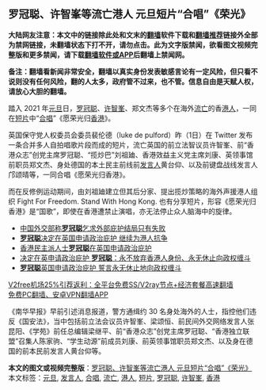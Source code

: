  <h2>罗冠聪、许智峯等流亡港人 元旦短片“合唱”《荣光》</h2> <p class="notice"><b>大陆网友注意：本文中的链接除此处和文末的<a href="https://github.com/bannedbook/fanqiang" >翻墙</a>软件下载和<a href="https://github.com/killgcd/justmysocks/blob/master/README.md">翻墙推荐</a>链接外全部为禁网链接，未翻墙状态下打不开，请勿点击。此为文字版禁闻，欲看图文视频完整版和更多禁闻，请下载<a href="https://github.com/bannedbook/fanqiang">翻墙软件或APP</a>后翻墙上禁闻网。</p><p>备注：翻墙看新闻非常安全，翻墙以真实身份发表敏感言论有一定风险，但只看不说则没有任何风险，翻的人太多，政府管不过来，也不管。信息自由是天赋人权，请放心大胆的翻墙。</b></p>  <div class="entry">  <p>踏入 2021 年<a href="https://www.bannedbook.org/bnews/tag/%e5%85%83%e6%97%a6/" class="st_tag internal_tag" rel="tag" title="标签 元旦 下的日志">元旦</a>日，<a href="https://www.bannedbook.org/bnews/tag/%e7%bd%97%e5%86%a0%e8%81%aa/" class="st_tag internal_tag" rel="tag" title="标签 罗冠聪 下的日志">罗冠聪</a>、<a href="https://www.bannedbook.org/bnews/tag/%E8%AE%B8%E6%99%BA%E5%B3%AF/" class="st_tag internal_tag" rel="tag" title="标签 许智峯 下的日志">许智峯</a>、郑文杰等多个在海外<a href="https://www.bannedbook.org/bnews/tag/%E6%B5%81%E4%BA%A1/" class="st_tag internal_tag" rel="tag" title="标签 流亡 下的日志">流亡</a>的香<a href="https://www.bannedbook.org/bnews/tag/%e6%b8%af%e4%ba%ba/" class="st_tag internal_tag" rel="tag" title="标签 港人 下的日志">港人</a>，一同在<a href="https://www.bannedbook.org/bnews/tag/%E7%9F%AD%E7%89%87/" class="st_tag internal_tag" rel="tag" title="标签 短片 下的日志">短片</a>中“<a href="https://www.bannedbook.org/bnews/tag/%E5%90%88%E5%94%B1/" class="st_tag internal_tag" rel="tag" title="标签 合唱 下的日志">合唱</a>”《愿荣光归<a href="https://www.bannedbook.org/bnews/tag/%e9%a6%99%e6%b8%af/" class="st_tag internal_tag" rel="tag" title="标签 香港 下的日志">香港</a>》。</p> <p>英国保守党人权委员会委员裴伦德（luke de pulford）昨（1日）在 Twitter 发布一条合并多人自拍唱歌片段而成的短片，流亡英国的前立法智议员许智峯、前“香港众志”创党主席罗冠聪、“揽炒巴”刘祖廸、香港效益主义党主席刘康、英领事馆前职员郑文杰、身处德国的本土民主前线前<a href="https://www.bannedbook.org/bnews/tag/%E5%8F%91%E8%A8%80%E4%BA%BA/" class="st_tag internal_tag" rel="tag" title="标签 发言人 下的日志">发言人</a>黄台仰、以及前键盘战线发言人邝颂晴等，一同合唱《愿荣光归香港》。</p>  <p>而在反修例运动期间，由刘祖廸建立但其后分家、提出揽炒策略的海外声援港人组织 Fight For Freedom. Stand With Hong Kong. 也有分享短片，形容《愿荣光归香港》是“国歌”，即使在香港遭禁止演唱，亦无法停止众人脑海中的旋律。</p> <ul class='op-related-articles' title='相关阅读'> <li><a href='https://www.bannedbook.org/bnews/baitai/20201222/1452944.html' target='_blank'>中国外交部称<b>罗冠聪</b>乞求外部庇护结局只有失败</a></li> <li><a href='https://www.bannedbook.org/bnews/comments/20201222/1452800.html' target='_blank'><b>罗冠聪</b>决定在英国申请政治庇护 继续为港人抗争</a></li> <li><a href='https://www.bannedbook.org/bnews/cnnews/hknews/20201222/1452443.html' target='_blank'>香港民主派人士<b>罗冠聪</b>在英国申请政治庇护</a></li> <li><a href='https://www.bannedbook.org/bnews/comments/20201222/1452430.html' target='_blank'>决定在英申请政治庇护 <b>罗冠聪</b>：永不放弃香港人身份、永无休止向政权缠斗</a></li> <li><a href='https://www.bannedbook.org/bnews/headline/20201222/1452424.html' target='_blank'><b>罗冠聪</b>英国申请政治庇护 誓言永无休止地向政权缠斗</a></li> </ul> <p class="texttj"> <a href="https://www.bannedbook.org/forum23/topic22702.html" target="_blank">V2free机场25%引荐返利：全平台免费SS/V2ray节点+经济套餐高速翻墙</a><br/> <a href="https://github.com/bannedbook/fanqiang/wiki/%E7%A6%81%E9%97%BB%E7%BD%91%E5%AE%89%E5%8D%93%E7%BF%BB%E5%A2%99%E6%96%B0%E9%97%BBAPP" target="_blank">免费PC翻墙、安卓VPN翻墙APP</a></p><p>《南华早报》早前引述消息报道，警方通缉约 30 名身处海外的人士，指控他们违反《国安法》，当中包括前立法会议员许智峯、梁颂恒、前民间外交网络发言人张昆阳、《学苑》前任总编辑梁继平、前“香港众志”创党主席罗冠聪、“香港独立联盟”召集人陈家驹、“学生动源”前成员刘康、前英领事馆职员郑文杰、以及身在德国的前本民前发言人黄台仰等。</p> <a name='sharetosocial'></a>       <div><b>本文的图文或视频完整版</b>：<a href='https://www.bannedbook.org/bnews/comments/20210102/1459715.html'>罗冠聪、许智峯等流亡港人 元旦短片“合唱”《荣光》</a></div>  </div><!--END ENTRY--> <div class="postfooter"> <div>本文标签：<a href="https://www.bannedbook.org/bnews/tag/%e5%85%83%e6%97%a6/" rel="tag">元旦</a>, <a href="https://www.bannedbook.org/bnews/tag/%E5%8F%91%E8%A8%80%E4%BA%BA/" rel="tag">发言人</a>, <a href="https://www.bannedbook.org/bnews/tag/%E5%90%88%E5%94%B1/" rel="tag">合唱</a>, <a href="https://www.bannedbook.org/bnews/tag/%E6%B5%81%E4%BA%A1/" rel="tag">流亡</a>, <a href="https://www.bannedbook.org/bnews/tag/%e6%b8%af%e4%ba%ba/" rel="tag">港人</a>, <a href="https://www.bannedbook.org/bnews/tag/%E7%9F%AD%E7%89%87/" rel="tag">短片</a>, <a href="https://www.bannedbook.org/bnews/tag/%e7%bd%97%e5%86%a0%e8%81%aa/" rel="tag">罗冠聪</a>, <a href="https://www.bannedbook.org/bnews/tag/%E8%AE%B8%E6%99%BA%E5%B3%AF/" rel="tag">许智峯</a>, <a href="https://www.bannedbook.org/bnews/tag/%e9%a6%99%e6%b8%af/" rel="tag">香港</a></div>  </div><!--END POSTFOOTER--> 
